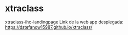 # xtraclass
xtraclass-ihc-landingpage
Link de la web app desplegada: https://dstefanow15987.github.io/xtraclass/ 
